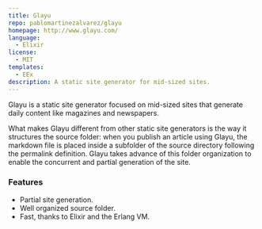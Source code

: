 ```yaml
---
title: Glayu
repo: pablomartinezalvarez/glayu
homepage: http://www.glayu.com/
language:
  - Elixir
license:
  - MIT
templates:
  - EEx
description: A static site generator for mid-sized sites.
---
```


Glayu is a static site generator focused on mid-sized sites that generate daily content like magazines and newspapers.

What makes Glayu different from other static site generators is the way it structures the source folder: when you publish an article using Glayu, the markdown file is placed inside a subfolder of the source directory following the permalink definition. Glayu takes advance of this folder organization to enable the concurrent and partial generation of the site.

### Features

- Partial site generation.
- Well organized source folder.
- Fast, thanks to Elixir and the Erlang VM.
